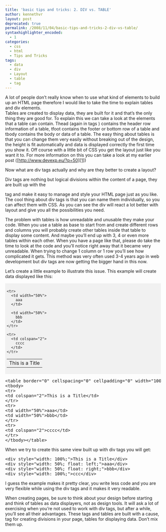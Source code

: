 ```yaml
---
title: 'basic tips and tricks: 2. DIV vs. TABLE'
author: kennethvr
layout: post
deprecated: true
permalink: /2008/11/04/basic-tips-and-tricks-2-div-vs-table/
syntaxhighlighter_encoded:
  - 1
categories:
  - css
  - html
  - Tips and Tricks
tags:
  - data
  - div
  - Layout
  - table
  - tag
---
```

A lot of people don&#8217;t really know when to use what kind of elements to build up an HTML page therefore I would like to take the time to explain tables and div elements.  
Tables are created to display data, they are built for it and that&#8217;s the only thing they are good for. To explain this we can take a look at the elements that a table can contain. Thead (again in tags <thead></thead>) contains the header row information of a table, tfoot contains the footer or bottom row of a table and tbody contains the body or data of a table. The easy thing about tables is that you can change them very easily without breaking out of the design, the height is fit automatically and data is displayed correctly the first time you show it. Off course with a little bit of CSS you get the layout just like you want it to. For more information on this you can take a look at my earlier post ([http://www.devexp.eu/?p=50][1])

Now what are div tags actually and why are they better to create a layout?

Div tags are nothing but logical divisions within the content of a page, they are built up with the <div> tag and make it easy to manage and style your HTML page just as you like. The cool thing about div tags is that you can name them individually, so you can affect them with CSS. As you can see the div will react a lot better with layout and give you all the possibilities you need.

The problem with tables is how unreadable and unusable they make your code. When you use a table as base to start from and create different rows and columns you will probably create other tables inside that table to display some content. And maybe you&#8217;ll end up with 3, 4 or even more tables within each other. When you have a page like that, please do take the time to look at the code and you&#8217;ll notice right away that it became very unreadable. When trying to change 1 column or 1 row you&#8217;ll see how complicated it gets. This method was very often used 3-4 years ago in web development but div tags are now getting the bigger hand in this now.

Let&#8217;s create a little example to illustrate this issue. This example will create data displayed like this:

<div style="padding: 5px; background-color: #f1f1f1; width: auto;">
  <table border="0" cellspacing="0" cellpadding="0" width="100%">
    <tr>
      <td colspan="2">
        This is a Title
      </td>
    </tr>
    
    <tr>
      <td width="50%">
        aaa
      </td>
      
      <td width="50%">
        bbb
      </td>
    </tr>
    
    <tr>
      <td colspan="2">
        cccc
      </td>
    </tr>
  </table>
</div>

<pre class="brush: xml; title: ; notranslate" title="">&lt;table border="0" cellspacing="0" cellpadding="0" width="100%"&gt;
&lt;tbody&gt;
&lt;tr&gt;
&lt;td colspan="2"&gt;This is a Title&lt;/td&gt;
&lt;/tr&gt;
&lt;tr&gt;
&lt;td width="50%"&gt;aaa&lt;/td&gt;
&lt;td width="50%"&gt;bbb&lt;/td&gt;
&lt;/tr&gt;
&lt;tr&gt;
&lt;td colspan="2"&gt;cccc&lt;/td&gt;
&lt;/tr&gt;
&lt;/tbody&gt;&lt;/table&gt;
</pre>

When we try to create this same view built up with div tags you will get:

<pre class="brush: xml; title: ; notranslate" title="">&lt;div style="width: 100%;"&gt;This is a Title&lt;/div&gt;
&lt;div style="width: 50%; float: left;"&gt;aaa&lt;/div&gt;
&lt;div style="width: 50%; float: right;"&gt;bbb&lt;/div&gt;
&lt;div style="width: 100%;"&gt;ccc&lt;/div&gt;
</pre>

I guess the example makes it pretty clear, you write less code and you are very flexible while using the div tags and it makes it very readable.

When creating pages, be sure to think about your design before starting and think of tables as data displayers, not as design tools. It will ask a lot of exercising when you&#8217;re not used to work with div tags, but after a while, you&#8217;ll see all their advantages. These tags and tables are built with a cause, tag for creating divisions in your page, tables for displaying data. Don&#8217;t mix them up.

 [1]: ../../../../../?p=50
